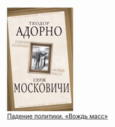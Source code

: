 ![](Падение%20политики.%20«Вождь%20масс».jpg)  
[Падение политики. «Вождь масс»](Падение%20политики.%20«Вождь%20масс».md)

